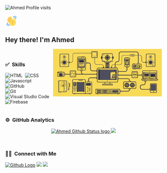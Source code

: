 <p align="left"> <img src="https://komarev.com/ghpvc/?username=ahhmedsafwat&style=plastic&label=Profile+visits&color=blue"alt="Ahmed Profile visits" /> </p>
<p align="left">
<img alt="Night Coding" src="./assets/wave-hello.gif" width='40' align="center" />
<h2>Hey there! I'm Ahmed</h2>

<img alt="Night Coding" width="350px" src="./assets/js.gif" align="right" />
<br>

### ✅ &nbsp;Skills

![HTML](https://img.shields.io/badge/-HTML-05122A?style=flat&logo=HTML5)&nbsp;
![CSS](https://img.shields.io/badge/-CSS-05122A?style=flat&logo=CSS3&logoColor=1572B6)
![Javascript](https://img.shields.io/badge/-JavaScript-05122A?style=flat&logo=javascript)&nbsp;
![GitHub](https://img.shields.io/badge/-GitHub-05122A?style=flat&logo=github)&nbsp;\
![Git](https://img.shields.io/badge/-Git-05122A?style=flat&logo=git)&nbsp;
![Visual Studio Code](https://img.shields.io/badge/-Visual%20Studio%20Code-05122A?style=flat&logo=visual-studio-code&logoColor=007ACC)
![Firebase](https://img.shields.io/badge/-Firebase-05122A?style=flat&logo=firebase)&nbsp;<br><br>

### ⚙️ &nbsp;GitHub Analytics

<p align="center">

<a href="https://github.com/ahhmedsafwat">
<img height="165em" src="https://github-readme-stats.vercel.app/api?username=ahhmedsafwat&include_all_commits=true&show_icons=true&count_private=false&theme=algolia" alt="Ahmed Github Status logo" />
<img height="165em" src="https://github-readme-stats-eight-theta.vercel.app/api/top-langs/?username=ahhmedsafwat&layout=compact&langs_count=8&theme=algolia" />
</a>
</p><br>


### 🤝🏻 &nbsp;Connect with Me

<p align="center">

<a href="https://github.com/ahhmedsafwat"> <img src="https://img.shields.io/github/followers/ahhmedsafwat?style=social" alt="Github Logo"></a>
<a href="mailto:ahmedssafwatt@gmail.com"><img src="https://img.shields.io/badge/-haithamassoli44@gmail.com-D14836?style=flat&logo=Gmail&logoColor=white" /></a>
<a href="https://www.linkedin.com/in/ahmed-safwat-54bb27220/"><img src="https://img.shields.io/badge/-Haitham%20Assoli-0077B5?style=flat&logo=Linkedin&logoColor=white" />
</a>

</p>
</a>
